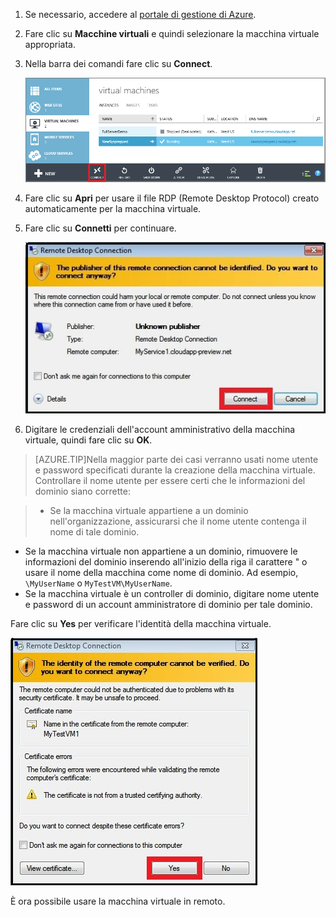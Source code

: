 
1. Se necessario, accedere al [portale di gestione di Azure](http://manage.windowsazure.com).

2. Fare clic su **Macchine virtuali** e quindi selezionare la macchina virtuale appropriata.

3. Nella barra dei comandi fare clic su **Connect**.

	![Accesso alla macchina virtuale](./media/virtual-machines-log-on-win-server/connectwindows.png)

4. Fare clic su **Apri** per usare il file RDP (Remote Desktop Protocol) creato automaticamente per la macchina virtuale.
	
5. Fare clic su **Connetti** per continuare.

	![Procedere alla connessione](./media/virtual-machines-log-on-win-server/connectpublisher.png)

6. Digitare le credenziali dell'account amministrativo della macchina virtuale, quindi fare clic su **OK**.

 >[AZURE.TIP]Nella maggior parte dei casi verranno usati nome utente e password specificati durante la creazione della macchina virtuale. Controllare il nome utente per essere certi che le informazioni del dominio siano corrette:

>- Se la macchina virtuale appartiene a un dominio nell'organizzazione, assicurarsi che il nome utente contenga il nome di tale dominio.
- Se la macchina virtuale non appartiene a un dominio, rimuovere le informazioni del dominio inserendo all'inizio della riga il carattere " o usare il nome della macchina come nome di dominio. Ad esempio, `\MyUserName` o `MyTestVM\MyUserName`. 
- Se la macchina virtuale è un controller di dominio, digitare nome utente e password di un account amministratore di dominio per tale dominio.

Fare clic su **Yes** per verificare l'identità della macchina virtuale.

![Verificare l'identità della macchina virtuale](./media/virtual-machines-log-on-win-server/connectverify.png)

È ora possibile usare la macchina virtuale in remoto.

<!---HONumber=August15_HO6-->